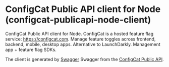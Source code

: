 # ConfigCat Public API client for Node (configcat-publicapi-node-client)

ConfigCat Public API client for Node. ConfigCat is a hosted feature flag service: https://configcat.com. Manage feature toggles across frontend, backend, mobile, desktop apps. Alternative to LaunchDarkly. Management app + feature flag SDKs.

The client is generated by [Swagger](https://github.com/swagger-api/swagger-codegen) 
Swagger from the [ConfigCat Public API](https://api.configcat.com/docs/index.html).
